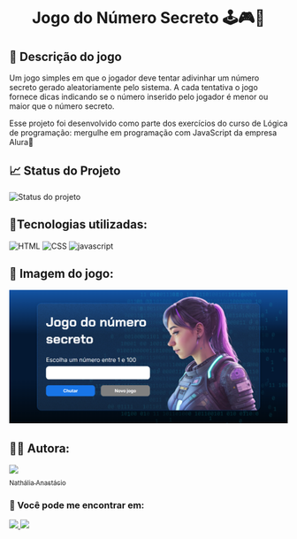 <h1 align="center"> Jogo do Número Secreto 🕹🎮🤫 </h1>

## 📝 Descrição do jogo
Um jogo simples em que o jogador deve tentar adivinhar um número secreto gerado aleatoriamente pelo sistema. A cada tentativa o jogo fornece dicas indicando se o número inserido pelo jogador é menor ou maior que o número secreto.

Esse projeto foi desenvolvido como parte dos exercícios do curso de Lógica de programação: mergulhe em programação com JavaScript da empresa Alura💜


## 📈 Status do Projeto
![Status do projeto](https://img.shields.io/badge/Status-Finalizado-brightgreen)

## 🚀Tecnologias utilizadas:
<img src="https://cdn.jsdelivr.net/gh/devicons/devicon@latest/icons/html5/html5-original.svg" alt="HTML" width="40" height="40" /> <img src="https://cdn.jsdelivr.net/gh/devicons/devicon@latest/icons/css3/css3-original.svg" alt="CSS" width="40" height="40" /> <img src="https://cdn.jsdelivr.net/gh/devicons/devicon@latest/icons/javascript/javascript-original.svg" alt="javascript" width="40" height="40" />

## 📸 Imagem do jogo:
![Imagem do Jogo](img/imagem-jogo.png)

## 👩‍💻 Autora:

[<img loading="lazy" src="https://avatars.githubusercontent.com/u/172634421?v=4" width=115><br><sub>Nathália Anastácio</sub>](https://github.com/nath-anastacio)

### 💬 Você pode me encontrar em:
<div>
  <a href="https://www.linkedin.com/in/nathalia-anastacio/" target="_blank"><img src= "https://img.shields.io/badge/-LinkedIn-%230077B5?style=for-the-badge&logo=linkedin&logoColor=white" target="_blank"/> </a>
  <a href = "mailto:nathanastacio@gmail.com"><img loading="lazy" src="https://img.shields.io/badge/Gmail-D14836?style=for-the-badge&logo=gmail&logoColor=white" target="_blank"></a>
</div>




